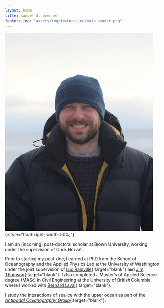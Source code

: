 ```yaml
---
layout: home
title: samuel d. brenner
feature-img: "assets/img/feature-img/main_header.png"
---
```




![](/assets/img/Svalbard.JPG){:style="float: right; width: 50%;"}
<!-- {:style="float: left"} -->


I am an (incoming) post-doctoral scholar at Brown University, working under the supervision of Chris Horvat.

Prior to starting my post-doc, I earned at PhD from the School of Oceanography and the Applied Physics Lab at the University of Washington under the joint supervision of [Luc Rainville](http://apl.uw.edu/people/profile.php?last_name=Rainville&first_name=Luc){:target="blank"} and [Jim Thomson](http://apl.uw.edu/people/profile.php?last_name=Thomson&first_name=Jim){:target="blank"}. I also completed a Master’s of Applied Science degree (MASc) in Civil Engineering at the University of British Columbia, where I worked with [Bernard Laval](https://www.civil.ubc.ca/faculty/bernard-laval){:target="blank"}.


I study the interactions of sea ice with the upper ocean as part of the [*Antipodal Oceanography Group*](https://polar-oceans.com/){:target="blank"}.
